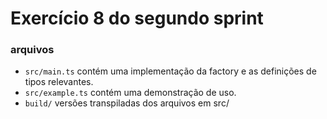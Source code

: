# Exercício 8 do segundo sprint

### arquivos
* ```src/main.ts``` contém uma implementação da factory e as definições de tipos relevantes.
* ```src/example.ts``` contém uma demonstração de uso.
* ```build/``` versões transpiladas dos arquivos em src/

